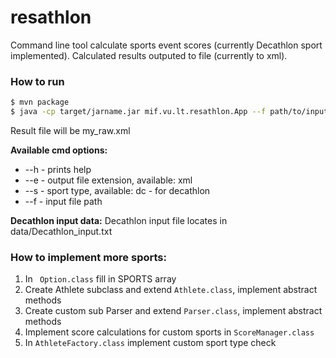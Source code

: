 # resathlon
Command line tool calculate sports event scores (currently Decathlon sport implemented). Calculated results outputed to file (currently to xml).

### How to run
```sh
$ mvn package
$ java -cp target/jarname.jar mif.vu.lt.resathlon.App --f path/to/input/file --e xml --s dc
```
 Result file will be my_raw.xml
 
**Available cmd options:**
* --h - prints help
* --e - output file extension, available: xml
* --s - sport type, available: dc - for decathlon
* --f - input file path

**Decathlon input data:**
Decathlon input file locates in data/Decathlon_input.txt
### How to implement more sports: 
1. In ``` Option.class``` fill in SPORTS array
2. Create Athlete subclass and extend ```Athlete.class```, implement abstract methods
4. Create custom sub Parser and extend ```Parser.class```, implement abstract methods
5. Implement score calculations for custom sports in ```ScoreManager.class```
6. In ```AthleteFactory.class``` implement custom sport type check